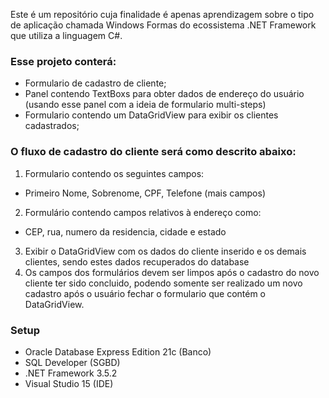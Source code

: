 

Este é um repositório cuja finalidade é apenas aprendizagem sobre o tipo de aplicação chamada Windows Formas do ecossistema .NET Framework que utiliza a linguagem C#.

### Esse projeto conterá:

- Formulario de cadastro de cliente;
- Panel contendo TextBoxs para obter dados de endereço do usuário (usando esse panel com a ideia de formulario multi-steps)
- Formulario contendo um DataGridView para exibir os clientes cadastrados;

### O fluxo de cadastro do cliente será como descrito abaixo:

1. Formulario contendo os seguintes campos: 
  - Primeiro Nome, Sobrenome, CPF, Telefone (mais campos)
2. Formulário contendo campos relativos à endereço como:
  - CEP, rua, numero da residencia, cidade e estado
3. Exibir o DataGridView com os dados do cliente inserido e os demais clientes, sendo estes dados recuperados do database
4. Os campos dos formulários devem ser limpos após o cadastro do novo cliente ter sido concluido,
  podendo somente ser realizado um novo cadastro após o usuário fechar o formulario que contém o DataGridView. 

### Setup

- Oracle Database Express Edition 21c (Banco)
- SQL Developer (SGBD)
- .NET Framework 3.5.2
- Visual Studio 15 (IDE)
